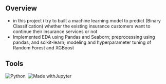 ## Overview
- in this project i try to built a machine learning model to predict (Binary Classification) whether the existing insurance customers want to continue their insurance services or not
- Implemented EDA using Pandas and Seaborn; preprocessing using pandas, and scikit-learn; modeling and hyperparameter tuning of Random Forest and XGBoost

## Tools
![Python](https://img.shields.io/badge/-Python-05122A?style=flat&logo=python)&nbsp;
![Made withJupyter](https://img.shields.io/badge/Jupyter%20-Notebook-orange?style=flate&logo=Jupyter)

